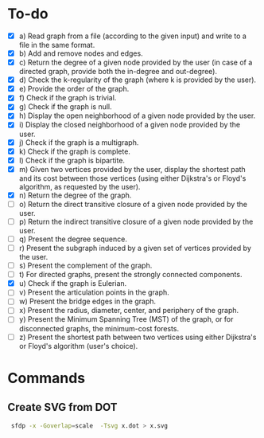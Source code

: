 # To-do

- [x] a) Read graph from a file (according to the given input) and write to a file in the same format.
- [x] b) Add and remove nodes and edges.
- [x] c) Return the degree of a given node provided by the user (in case of a directed graph, provide both the in-degree and out-degree).
- [x] d) Check the k-regularity of the graph (where k is provided by the user).
- [x] e) Provide the order of the graph.
- [x] f) Check if the graph is trivial.
- [x] g) Check if the graph is null.
- [x] h) Display the open neighborhood of a given node provided by the user.
- [x] i) Display the closed neighborhood of a given node provided by the user.
- [x] j) Check if the graph is a multigraph.
- [x] k) Check if the graph is complete.
- [x] l) Check if the graph is bipartite.
- [x] m) Given two vertices provided by the user, display the shortest path and its cost between those vertices (using either Dijkstra's or Floyd's algorithm, as requested by the user).
- [x] n) Return the degree of the graph.
- [ ] o) Return the direct transitive closure of a given node provided by the user.
- [ ] p) Return the indirect transitive closure of a given node provided by the user.
- [ ] q) Present the degree sequence.
- [ ] r) Present the subgraph induced by a given set of vertices provided by the user.
- [ ] s) Present the complement of the graph.
- [ ] t) For directed graphs, present the strongly connected components.
- [x] u) Check if the graph is Eulerian.
- [ ] v) Present the articulation points in the graph.
- [ ] w) Present the bridge edges in the graph.
- [ ] x) Present the radius, diameter, center, and periphery of the graph.
- [ ] y) Present the Minimum Spanning Tree (MST) of the graph, or for disconnected graphs, the minimum-cost forests.
- [ ] z) Present the shortest path between two vertices using either Dijkstra's or Floyd's algorithm (user's choice).

# Commands

## Create SVG from DOT

```bash
 sfdp -x -Goverlap=scale  -Tsvg x.dot > x.svg
```

